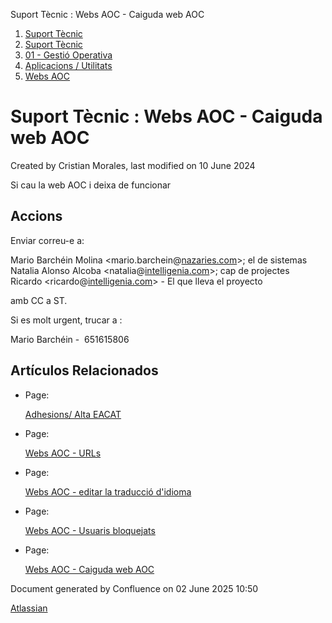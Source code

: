 Suport Tècnic : Webs AOC - Caiguda web AOC  

1.  [Suport Tècnic](index.md)
2.  [Suport Tècnic](13893782.md)
3.  [01 - Gestió Operativa](26313391.md)
4.  [Aplicacions / Utilitats](41517088.md)
5.  [Webs AOC](Webs-AOC_81856274.md)

Suport Tècnic : Webs AOC - Caiguda web AOC
==========================================

Created by Cristian Morales, last modified on 10 June 2024

Si cau la web AOC i deixa de funcionar

Accions
-------

  

Enviar correu-e a:

Mario Barchéin Molina <mario.barchein@[nazaries.com](http://nazaries.com)\>; el de sistemas  
Natalia Alonso Alcoba <natalia@[intelligenia.com](http://intelligenia.com)\>; cap de projectes  
Ricardo <ricardo@[intelligenia.com](http://intelligenia.com)\> - El que lleva el proyecto

amb CC a ST.

Si es molt urgent, trucar a :

Mario Barchéin -  651615806

Artículos Relacionados
----------------------

*   Page:
    
    [Adhesions/ Alta EACAT](/pages/viewpage.action?pageId=26313473)
    
*   Page:
    
    [Webs AOC - URLs](/display/SII/Webs+AOC+-+URLs)
    
*   Page:
    
    [Webs AOC - editar la traducció d'idioma](/pages/viewpage.action?pageId=118555158)
    
*   Page:
    
    [Webs AOC - Usuaris bloquejats](/display/SII/Webs+AOC+-+Usuaris+bloquejats)
    
*   Page:
    
    [Webs AOC - Caiguda web AOC](/display/SII/Webs+AOC+-+Caiguda+web+AOC)
    

  

  

Document generated by Confluence on 02 June 2025 10:50

[Atlassian](http://www.atlassian.com/)